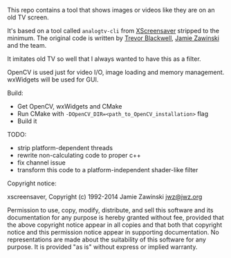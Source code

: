 
This repo contains a tool that shows images or videos like they are on an old TV screen.

It's based on a tool called `analogtv-cli` from [XScreensaver](https://www.jwz.org/xscreensaver/) stripped to the minimum.
The original code is written by [Trevor Blackwell](https://tlb.org/), [Jamie Zawinski](https://jwz.org/) and the team.

It imitates old TV so well that I always wanted to have this as a filter.

OpenCV is used just for video I/O, image loading and memory management.
wxWidgets will be used for GUI.

Build:
* Get OpenCV, wxWidgets and CMake
* Run CMake with `-DOpenCV_DIR=<path_to_OpenCV_installation>` flag
* Build it

TODO:
* strip platform-dependent threads
* rewrite non-calculating code to proper c++
* fix channel issue
* transform this code to a platform-independent shader-like filter

Copyright notice:

xscreensaver, Copyright (c) 1992-2014 Jamie Zawinski <jwz@jwz.org>

Permission to use, copy, modify, distribute, and sell this software and its
documentation for any purpose is hereby granted without fee, provided that
the above copyright notice appear in all copies and that both that
copyright notice and this permission notice appear in supporting
documentation.  No representations are made about the suitability of this
software for any purpose.  It is provided "as is" without express or 
implied warranty.